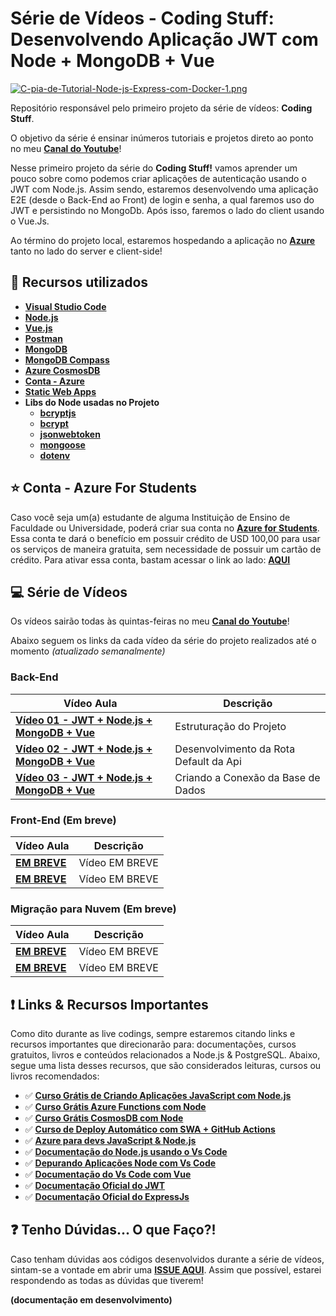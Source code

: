 # Série de Vídeos - Coding Stuff: Desenvolvendo Aplicação JWT com Node + MongoDB + Vue 

[![C-pia-de-Tutorial-Node-js-Express-com-Docker-1.png](https://i.postimg.cc/CKLjkKzX/C-pia-de-Tutorial-Node-js-Express-com-Docker-1.png)](https://postimg.cc/WdCFPTmw)

Repositório responsável pelo primeiro projeto da série de vídeos: **Coding Stuff**.

O objetivo da série é ensinar inúmeros tutoriais e projetos direto ao ponto no meu **[Canal do Youtube](https://bit.ly/youtube-canal-glaucialemos)**!

Nesse primeiro projeto da série do **Coding Stuff!** vamos aprender um pouco sobre como podemos criar aplicações de autenticação usando o JWT com Node.js. Assim sendo, estaremos desenvolvendo uma aplicação E2E (desde o Back-End ao Front) de login e senha, a qual faremos uso do JWT e persistindo no MongoDb.
Após isso, faremos o lado do client usando o Vue.Js.

Ao término do projeto local, estaremos hospedando a aplicação no **[Azure](https://azure.microsoft.com/?WT.mc_id=javascript-12243-gllemos)** tanto no lado do server e client-side!

## 🚀 Recursos utilizados

* **[Visual Studio Code](https://code.visualstudio.com/?WT.mc_id=javascript-12243-gllemos)**
* **[Node.js](https://nodejs.org/en/)**
* **[Vue.js](https://vuejs.org/)**
* **[Postman](https://www.getpostman.com/)**
* **[MongoDB](https://www.mongodb.com/try/download/community)**
* **[MongoDB Compass](https://www.mongodb.com/products/compass)**
* **[Azure CosmosDB](https://azure.microsoft.com/services/cosmos-db/?WT.mc_id=javascript-12243-gllemos)**
* **[Conta - Azure](https://azure.microsoft.com/?WT.mc_id=javascript-12243-gllemos)**
* **[Static Web Apps](https://docs.microsoft.com/azure/static-web-apps/?WT.mc_id=javascript-12243-gllemos)**
* **Libs do Node usadas no Projeto**
  - **[bcryptjs](https://www.npmjs.com/package/bcryptjs)**
  - **[bcrypt](https://www.npmjs.com/package/bcrypt)**
  - **[jsonwebtoken](https://www.npmjs.com/package/jsonwebtoken)**
  - **[mongoose](https://www.npmjs.com/package/mongoose)**
  - **[dotenv](https://www.npmjs.com/package/dotenv)**

## ⭐️ Conta - Azure For Students 

Caso você seja um(a) estudante de alguma Instituição de Ensino de Faculdade ou Universidade, poderá criar sua conta no **[Azure for Students](https://azure.microsoft.com/free/students/?WT.mc_id=javascript-12243-gllemos)**. Essa conta te dará o benefício em possuir crédito de USD 100,00 para usar os serviços de maneira gratuita, sem necessidade de possuir um cartão de crédito. Para ativar essa conta, bastam acessar o link ao lado: **[AQUI](https://azure.microsoft.com/free/students/?WT.mc_id=javascript-12243-gllemos)**

## 💻 Série de Vídeos

Os vídeos sairão todas às quintas-feiras no meu **[Canal do Youtube](https://bit.ly/youtube-canal-glaucialemos)**! 

Abaixo seguem os links da cada vídeo da série do projeto realizados até o momento *(atualizado semanalmente)*

### **Back-End**

| Vídeo Aula | Descrição |
|---|---|
| **[Vídeo 01 - JWT + Node.js + MongoDB + Vue](https://youtu.be/JmUSx5wXU68)** | Estruturação do Projeto |
| **[Vídeo 02 - JWT + Node.js + MongoDB + Vue](https://youtu.be/Vr-UMoAv8pk)** | Desenvolvimento da Rota Default da Api |
| **[Vídeo 03 - JWT + Node.js + MongoDB + Vue](https://youtu.be/6u4aM2eT-gg)** | Criando a Conexão da Base de Dados |

### **Front-End (Em breve)**

| Vídeo Aula | Descrição |
|---|---|
| **[EM BREVE]()** | Vídeo EM BREVE |
| **[EM BREVE]()** | Vídeo EM BREVE |

### **Migração para Nuvem (Em breve)**

| Vídeo Aula | Descrição |
|---|---|
| **[EM BREVE]()** | Vídeo EM BREVE |
| **[EM BREVE]()** | Vídeo EM BREVE |

## ❗️ Links & Recursos Importantes

Como dito durante as live codings, sempre estaremos citando links e recursos importantes que direcionarão para: documentações, cursos gratuitos, livros e conteúdos relacionados a Node.js & PostgreSQL. Abaixo, segue uma lista desses recursos, que são considerados leituras, cursos ou livros recomendados:

- ✅ **[Curso Grátis de Criando Aplicações JavaScript com Node.js](http://bit.ly/2JN0874)**
- ✅ **[Curso Grátis Azure Functions com Node](http://bit.ly/2LlgLHa)** 
- ✅ **[Curso Grátis CosmosDB com Node](http://bit.ly/3nd3nT0)**   
- ✅ **[Curso de Deploy Automático com SWA + GitHub Actions](http://bit.ly/3odzNxL)**  
- ✅ **[Azure para devs JavaScript & Node.js](https://docs.microsoft.com/javascript/azure/?WT.mc_id=javascript-12243-gllemos&view=azure-node-latest)**
- ✅ **[Documentação do Node.js usando o Vs Code](http://bit.ly/354hrYH)**
- ✅ **[Depurando Aplicações Node com Vs Code](https://code.visualstudio.com/docs/nodejs/nodejs-debugging?WT.mc_id=javascript-12243-gllemos)**
- ✅ **[Documentação do Vs Code com Vue](http://bit.ly/2MtXYtT)**  
- ✅ **[Documentação Oficial do JWT](https://jwt.io/)**   
- ✅ **[Documentação Oficial do ExpressJs](https://expressjs.com/pt-br/)**   

## ❓ Tenho Dúvidas... O que Faço?! 

Caso tenham dúvidas aos códigos desenvolvidos durante a série de vídeos, sintam-se a vontade em abrir uma **[ISSUE AQUI](https://github.com/glaucia86/jwt-node-vue/issues)**. Assim que possível, estarei respondendo as todas as dúvidas que tiverem!

**(documentação em desenvolvimento)**

